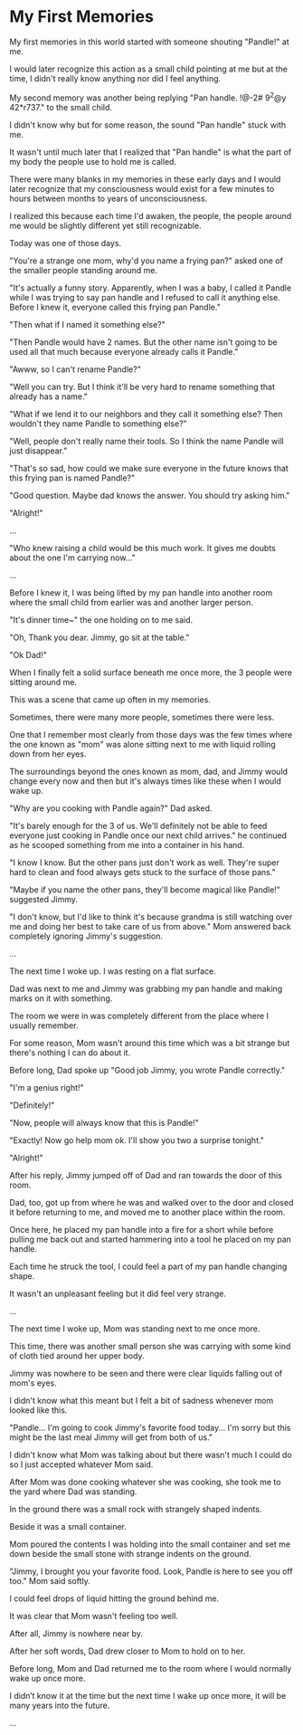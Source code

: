 # **My First Memories**

My first memories in this world started with someone shouting "Pandle!" at me.

I would later recognize this action as a small child pointing at me but at the time, I didn't really know anything nor did I feel anything.

My second memory was another being replying "Pan handle. !@-2# 9$^2@$y 42*r737." to the small child.

I didn't know why but for some reason, the sound "Pan handle" stuck with me.

It wasn't until much later that I realized that "Pan handle" is what the part of my body the people use to hold me is called.

There were many blanks in my memories in these early days and I would later recognize that my consciousness would exist for a few minutes to hours between months to years of unconsciousness.

I realized this because each time I'd awaken, the people, the people around me would be slightly different yet still recognizable.

Today was one of those days.

"You're a strange one mom, why'd you name a frying pan?" asked one of the smaller people standing around me.

"It's actually a funny story. Apparently, when I was a baby, I called it Pandle while I was trying to say pan handle and I refused to call it anything else. Before I knew it, everyone called this frying pan Pandle."

"Then what if I named it something else?"

"Then Pandle would have 2 names. But the other name isn't going to be used all that much because everyone already calls it Pandle."

"Awww, so I can't rename Pandle?"

"Well you can try. But I think it'll be very hard to rename something that already has a name."

"What if we lend it to our neighbors and they call it something else? Then wouldn't they name Pandle to something else?"

"Well, people don't really name their tools. So I think the name Pandle will just disappear."

"That's so sad, how could we make sure everyone in the future knows that this frying pan is named Pandle?"

"Good question. Maybe dad knows the answer. You should try asking him."

"Alright!"

...

"Who knew raising a child would be this much work. It gives me doubts about the one I'm carrying now..."

...

Before I knew it, I was being lifted by my pan handle into another room where the small child from earlier was and another larger person.

"It's dinner time~" the one holding on to me said.

"Oh, Thank you dear. Jimmy, go sit at the table."

"Ok Dad!"

When I finally felt a solid surface beneath me once more, the 3 people were sitting around me.

This was a scene that came up often in my memories.

Sometimes, there were many more people, sometimes there were less.

One that I remember most clearly from those days was the few times where the one known as "mom" was alone sitting next to me with liquid rolling down from her eyes.

The surroundings beyond the ones known as mom, dad, and Jimmy would change every now and then but it's always times like these when I would wake up.

"Why are you cooking with Pandle again?" Dad asked.

"It's barely enough for the 3 of us. We'll definitely not be able to feed everyone just cooking in Pandle once our next child arrives." he continued as he scooped something from me into a container in his hand.

"I know I know. But the other pans just don't work as well. They're super hard to clean and food always gets stuck to the surface of those pans."

"Maybe if you name the other pans, they'll become magical like Pandle!" suggested Jimmy.

"I don't know, but I'd like to think it's because grandma is still watching over me and doing her best to take care of us from above." Mom answered back completely ignoring Jimmy's suggestion.

...

The next time I woke up. I was resting on a flat surface.

Dad was next to me and Jimmy was grabbing my pan handle and making marks on it with something.

The room we were in was completely different from the place where I usually remember.

For some reason, Mom wasn't around this time which was a bit strange but there's nothing I can do about it.

Before long, Dad spoke up "Good job Jimmy, you wrote Pandle correctly."

"I'm a genius right!"

"Definitely!"

"Now, people will always know that this is Pandle!"

"Exactly! Now go help mom ok. I'll show you two a surprise tonight."

"Alright!"

After his reply, Jimmy jumped off of Dad and ran towards the door of this room.

Dad, too, got up from where he was and walked over to the door and closed it before returning to me, and moved me to another place within the room.

Once here, he placed my pan handle into a fire for a short while before pulling me back out and started hammering into a tool he placed on my pan handle.

Each time he struck the tool, I could feel a part of my pan handle changing shape.

It wasn't an unpleasant  feeling but it did feel very strange.

...

The next time I woke up, Mom was standing next to me once more.

This time, there was another small person she was carrying with some kind of cloth tied around her upper body.

Jimmy was nowhere to be seen and there were clear liquids falling out of mom's eyes.

I didn't know what this meant but I felt a bit of sadness whenever mom looked like this.

"Pandle... I'm going to cook Jimmy's favorite food today... I'm sorry but this might be the last meal Jimmy will get from both of us."

I didn't know what Mom was talking about but there wasn't much I could do so I just accepted whatever Mom said.

After Mom was done cooking whatever she was cooking, she took me to the yard where Dad was standing.

In the ground there was a small rock with strangely shaped indents.

Beside it was a small container.

Mom poured the contents I was holding into the small container and set me down beside the small stone with strange indents on the ground.

"Jimmy, I brought you your favorite food. Look, Pandle is here to see you off too." Mom said softly.

I could feel drops of liquid hitting the ground behind me.

It was clear that Mom wasn't feeling too well.

After all, Jimmy is nowhere near by.

After her soft words, Dad drew closer to Mom to hold on to her.

Before long, Mom and Dad returned me to the room where I would normally wake up once more.

I didn’t know it at the time but the next time I wake up once more, it will be many years into the future.

...